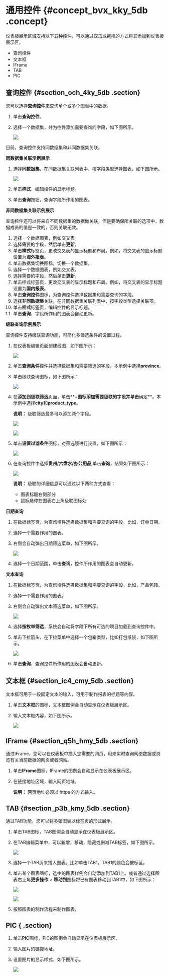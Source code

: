 # 通用控件 {#concept_bvx_kky_5db .concept}

仪表板展示区域支持以下五种控件。可以通过双击或拖拽的方式将其添加到仪表板展示区。

-   查询控件
-   文本框
-   IFrame
-   TAB
-   PIC

## 查询控件 {#section_och_4ky_5db .section}

您可以选择**查询控件**来查询单个或多个图表中的数据。

1.  单击**查询控件**。
2.  选择一个数据集，并为控件添加需要查询的字段，如下图所示。

    ![](http://static-aliyun-doc.oss-cn-hangzhou.aliyuncs.com/assets/img/9118/153632139111395_zh-CN.png)


目前，查询控件支持同数据集和非同数据集关联。

**同数据集关联示例展示**

1.  选择**同数据集**，在同数据集关联列表中，按字段类型选择图表，如下图所示。

    ![](http://static-aliyun-doc.oss-cn-hangzhou.aliyuncs.com/assets/img/9118/153632139111396_zh-CN.png)

2.  单击**样式**，编辑控件的显示标题。
3.  单击**查询**按钮，查询字段所作用的图表。

**非同数据集关联示例展示**

查询控件还可以将来自不同数据集的数据做关联，但是要确保所关联的选项中，数据成员的值是一致的，否则关联无效。

1.  选择一个数据图表，例如交叉表。
2.  选择需要的字段，然后单击**更新**。
3.  单击**样式**标签页，更改交叉表的显示标题和布局。例如，将交叉表的显示标题设置为**海外报表**。
4.  单击数据集切换图标，切换一个数据集。
5.  选择一个数据图表，例如交叉表。
6.  选择需要的字段，然后单击**更新**。
7.  单击样式标签页，更改交叉表的显示标题和布局。例如，将交叉表的显示标题设置为**国内报表**。
8.  单击**查询控件**图标，为查询控件选择数据集和需要查询的字段。
9.  选择**非同数据集**关联，在非同数据集关联列表中，按字段类型选择关联项。
10. 单击**样式**标签页，编辑控件的显示标题。
11. 单击**查询**，字段所作用的图表会自动更新。

**级联查询示例展示**

查询控件支持级联查询功能，可简化多筛选条件的设置过程。

1.  在仪表板编辑页面创建线图，如下图所示：

    ![](http://static-aliyun-doc.oss-cn-hangzhou.aliyuncs.com/assets/img/9118/153632139111218_zh-CN.png)

2.  单击**查询条件**控件并选择数据集和需要筛选的字段，本示例中选择**province**。
3.  单击级联查询图标，如下图所示：

    ![](http://static-aliyun-doc.oss-cn-hangzhou.aliyuncs.com/assets/img/9118/153632139111224_zh-CN.png)

4.  在**添加到级联筛选**页面，单击**+**图标添加需要级联的字段并单击**确定**。本示例中选择**city**和**product\_type**。

    **说明：** 级联筛选最多可以添加两个字段。

    ![](http://static-aliyun-doc.oss-cn-hangzhou.aliyuncs.com/assets/img/9118/153632139111226_zh-CN.png)

    ![](http://static-aliyun-doc.oss-cn-hangzhou.aliyuncs.com/assets/img/9118/153632139111227_zh-CN.png)

5.  单击**设置过滤条件**图标，对筛选项进行设置，如下图所示：

    ![](http://static-aliyun-doc.oss-cn-hangzhou.aliyuncs.com/assets/img/9118/153632139111228_zh-CN.png)

6.  在查询控件中选择**贵州/六盘水/办公用品**,单击**查询**，结果如下图所示：

    ![](http://static-aliyun-doc.oss-cn-hangzhou.aliyuncs.com/assets/img/9118/153632139111229_zh-CN.png)

    **说明：** 级联的详细信息可以通过以下两种方式查看：

    -   图表标题右侧部分
    -   鼠标悬停在图表右上角级联图标处

**日期查询**

1.  在数据标签页，为查询控件选择数据集和需要查询的字段，比如，订单日期。
2.  选择一个需要作用的图表。
3.  右侧会自动弹出日期筛选菜单，如下图所示。

    ![](http://static-aliyun-doc.oss-cn-hangzhou.aliyuncs.com/assets/img/9118/153632139111397_zh-CN.png)

4.  选择一个日期范围，单击**查询**，控件所作用的图表会自动更新。

**文本查询**

1.  在数据标签页，为查询控件选择数据集和需要查询的字段，比如，产品包箱。
2.  选择一个需要作用的图表。
3.  右侧会自动弹出文本筛选菜单，如下图所示。

    ![](http://static-aliyun-doc.oss-cn-hangzhou.aliyuncs.com/assets/img/9118/153632139111398_zh-CN.png)

4.  选择**按枚举筛选**，系统会自动将字段下所有可选的项目加载到查询控件中。
5.  单击下拉箭头，在下拉菜单中选择一个包箱类型，比如打包纸袋，如下图所示。

    ![](http://static-aliyun-doc.oss-cn-hangzhou.aliyuncs.com/assets/img/9118/153632139211399_zh-CN.png)

6.  单击**查询**，查询控件所作用的图表会自动更新。

## 文本框 {#section_ic4_cmy_5db .section}

文本框可用于一段固定文本的输入，可用于制作报表的标题等内容。

1.  单击**文本框**的图标，文本框图例会自动显示在仪表板展示区。
2.  输入文本框内容，如下图所示。

    ![](http://static-aliyun-doc.oss-cn-hangzhou.aliyuncs.com/assets/img/9118/15363213921499_zh-CN.png)


## IFrame {#section_q5h_hmy_5db .section}

通过IFrame，您可以在仪表板中插入您需要的网页，用来实时查询网络数据或浏览有关当前数据的网页或者网站。

1.  单击**IFrame**图标，IFrame的图例会自动显示在仪表板展示区。
2.  在链接地址区域，输入网页地址。

    **说明：** 网页地址必须以 https 的方式输入。


## TAB {#section_p3b_kmy_5db .section}

通过TAB功能，您可以将多张图表以标签页的形式展示。

1.  单击TAB图标，TAB图例会自动显示在仪表板展示区。
2.  在TAB编辑菜单中，可以新增，移动，隐藏或删减TAB标签，如下图所示。

    ![](http://static-aliyun-doc.oss-cn-hangzhou.aliyuncs.com/assets/img/9118/153632139211235_zh-CN.png)

3.  选择一个TAB页来插入图表。比如单击TAB1，TAB1的颜色会被标蓝。
4.  单击某个图表图标，选中的图表样例会自动添加到TAB1上。或者通过选择图表右上角**更多操作** \> **移动到**图标将已有图表移动到TAB1中，如下图所示：

    ![](http://static-aliyun-doc.oss-cn-hangzhou.aliyuncs.com/assets/img/9118/153632139211238_zh-CN.png)

    ![](http://static-aliyun-doc.oss-cn-hangzhou.aliyuncs.com/assets/img/9118/153632139211239_zh-CN.png)

5.  按照图表的制作流程来制作图表。

## PIC { .section}

1.  单击**PIC**图标，PIC的图例会自动显示在仪表板展示区。
2.  输入图片的链接地址。
3.  设置图片的显示样式，如下图所示。

    ![](http://static-aliyun-doc.oss-cn-hangzhou.aliyuncs.com/assets/img/9118/15363213926952_zh-CN.png)


